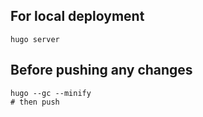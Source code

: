 ## For local deployment
```
hugo server
```

## Before pushing any changes
```
hugo --gc --minify 
# then push
```

